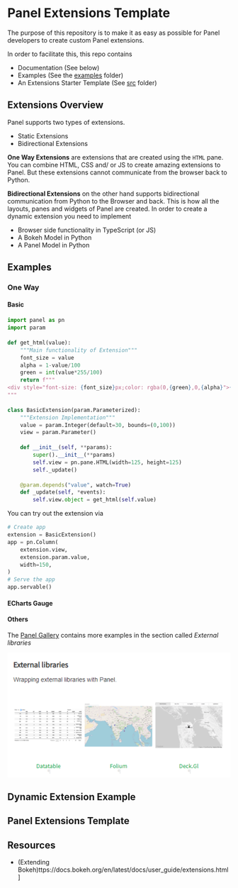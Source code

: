 # Panel Extensions Template

The purpose of this repository is to make it as easy as possible for Panel developers to create custom Panel extensions.

In order to facilitate this, this repo contains

- Documentation (See below)
- Examples (See the [examples](/examples/) folder)
- An Extensions Starter Template (See [src](/examples/) folder)

## Extensions Overview

Panel supports two types of extensions.

- Static Extensions
- Bidirectional Extensions

**One Way Extensions** are extensions that are created using the `HTML` pane. You can combine HTML, CSS and/ or JS to create amazing extensions to Panel. But these extensions cannot communicate from the browser back to Python.

**Bidirectional Extensions** on the other hand supports bidirectional communication from Python to the Browser and back. This is how all the layouts, panes and widgets of Panel are created. In order to create a dynamic extension you need to implement

- Browser side functionality in TypeScript (or JS)
- A Bokeh Model in Python
- A Panel Model in Python

## Examples

### One Way

#### Basic

```Python
import panel as pn
import param

def get_html(value):
    """Main functionality of Extension"""
    font_size = value
    alpha = 1-value/100
    green = int(value*255/100)
    return f"""
<div style="font-size: {font_size}px;color: rgba(0,{green},0,{alpha}">{value}</div>
"""

class BasicExtension(param.Parameterized):
    """Extension Implementation"""
    value = param.Integer(default=30, bounds=(0,100))
    view = param.Parameter()

    def __init__(self, **params):
        super().__init__(**params)
        self.view = pn.pane.HTML(width=125, height=125)
        self._update()

    @param.depends("value", watch=True)
    def _update(self, *events):
        self.view.object = get_html(self.value)
```

You can try out the extension via

```Python
# Create app
extension = BasicExtension()
app = pn.Column(
    extension.view,
    extension.param.value,
    width=150,
)
# Serve the app
app.servable()
```

#### ECharts Gauge

#### Others

The [Panel Gallery](https://panel.holoviz.org/gallery/index.html) contains more examples in the section called *External libraries*

[![External Libraries](examples/assets/images/panel_gallery_external_libraries.png)](https://panel.holoviz.org/gallery/index.html)

## Dynamic Extension Example

## Panel Extensions Template

## Resources

- (Extending Bokeh)ttps://docs.bokeh.org/en/latest/docs/user_guide/extensions.html]

